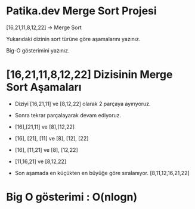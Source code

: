 # Patika.dev Merge Sort Projesi
[16,21,11,8,12,22] -> Merge Sort

Yukarıdaki dizinin sort türüne göre aşamalarını yazınız.

Big-O gösterimini yazınız.

# [16,21,11,8,12,22] Dizisinin Merge Sort Aşamaları

* Diziyi [16,21,11] ve [8,12,22] olarak 2 parçaya ayırıyoruz.

* Sonra tekrar parçalayarak devam ediyoruz.

* [16],[21,11] ve [8],[12,22]

* [16], [21], [11] ve [8], [12], [22]

* [16], [11,21] ve [8], [12,22]

* [11,16,21] ve [8,12,22]

* Son aşamada en küçükten en büyüğe göre sıralanıyor. [8,11,12,16,21,22]

# Big O gösterimi : O(nlogn)